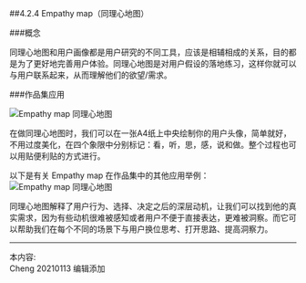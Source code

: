 
##4.2.4 Empathy map（同理心地图）

###概念

同理心地图和用户画像都是用户研究的不同工具，应该是相辅相成的关系，目的都是为了更好地完善用户体验。同理心地图是对用户假设的落地练习，这样你就可以与用户联系起来，从而理解他们的欲望/需求。


###作品集应用

![ Empathy map 同理心地图 ](http://kitpic.makebi.net/2021/social_07.jpg)

在做同理心地图时，我们可以在一张A4纸上中央绘制你的用户头像，简单就好，不用过度美化，在四个象限中分别标记：看，听，思，感，说和做。整个过程也可以用贴便利贴的方式进行。

以下是有关 Empathy map 在作品集中的其他应用举例：
![ Empathy map 同理心地图 ](http://kitpic.makebi.net/2021/social_08.jpg)

同理心地图解释了用户行为、选择、决定之后的深层动机，让我们可以找到他的真实需求，因为有些动机很难被感知或者用户不便于直接表达，更难被洞察。而它可以帮助我们在每个不同的场景下与用户换位思考、打开思路、提高洞察力。


---
本内容:  
Cheng 20210113 编辑添加
